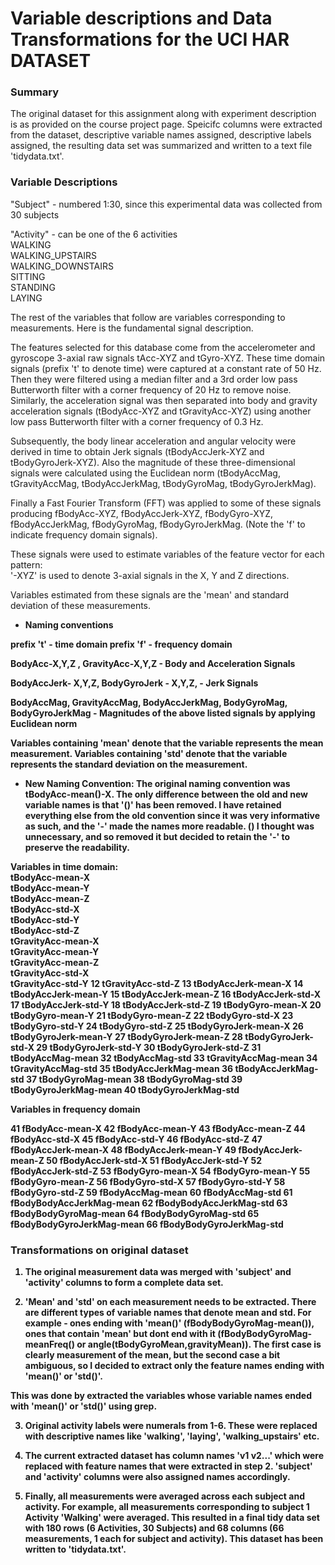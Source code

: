 Variable descriptions and Data Transformations for the UCI HAR DATASET
=============

### Summary

The original dataset for this assignment along with experiment description is as provided on the course project page. Speicifc columns were extracted from the dataset, descriptive variable names assigned, descriptive labels assigned, the resulting data set was summarized and written to a text file 'tidydata.txt'.

### Variable Descriptions

"Subject" -  numbered 1:30, since this experimental data was collected from 30 subjects

"Activity" - can be one of the 6 activities  
 WALKING  
 WALKING_UPSTAIRS  
 WALKING_DOWNSTAIRS  
 SITTING  
 STANDING  
 LAYING  
 
The rest of the variables that follow are variables corresponding to measurements. Here is the fundamental signal description.

The features selected for this database come from the accelerometer and gyroscope 3-axial raw signals tAcc-XYZ and tGyro-XYZ. These time domain signals (prefix 't' to denote time) were captured at a constant rate of 50 Hz. Then they were filtered using a median filter and a 3rd order low pass Butterworth filter with a corner frequency of 20 Hz to remove noise. Similarly, the acceleration signal was then separated into body and gravity acceleration signals (tBodyAcc-XYZ and tGravityAcc-XYZ) using another low pass Butterworth filter with a corner frequency of 0.3 Hz. 

Subsequently, the body linear acceleration and angular velocity were derived in time to obtain Jerk signals (tBodyAccJerk-XYZ and tBodyGyroJerk-XYZ). Also the magnitude of these three-dimensional signals were calculated using the Euclidean norm (tBodyAccMag, tGravityAccMag, tBodyAccJerkMag, tBodyGyroMag, tBodyGyroJerkMag). 

Finally a Fast Fourier Transform (FFT) was applied to some of these signals producing fBodyAcc-XYZ, fBodyAccJerk-XYZ, fBodyGyro-XYZ, fBodyAccJerkMag, fBodyGyroMag, fBodyGyroJerkMag. (Note the 'f' to indicate frequency domain signals). 

These signals were used to estimate variables of the feature vector for each pattern:  
'-XYZ' is used to denote 3-axial signals in the X, Y and Z directions.

Variables estimated from these signals are the 'mean' and standard deviation of these measurements.

* <b>Naming conventions

prefix 't' - time domain
prefix 'f' - frequency domain

BodyAcc-X,Y,Z , GravityAcc-X,Y,Z - Body and Acceleration Signals

BodyAccJerk- X,Y,Z, BodyGyroJerk - X,Y,Z, - Jerk Signals

BodyAccMag, GravityAccMag, BodyAccJerkMag, BodyGyroMag, BodyGyroJerkMag - Magnitudes of the above listed signals by applying Euclidean norm

Variables containing 'mean' denote that the variable represents the mean measurement.
Variables containing 'std' denote that the variable represents the standard deviation on the measurement.

* <b>New Naming Convention</b>: The original naming convention was tBodyAcc-mean()-X. The only difference between the old and new variable names is that '()' has been removed. I have retained everything else from the old convention since it was very informative as such, and the '-' made the names more readable. () I thought was unnecessary, and so removed it but decided to retain the '-' to preserve the readability.


Variables in time domain:  
tBodyAcc-mean-X  
tBodyAcc-mean-Y  
tBodyAcc-mean-Z  
tBodyAcc-std-X  
tBodyAcc-std-Y  
tBodyAcc-std-Z  
tGravityAcc-mean-X  
tGravityAcc-mean-Y  
tGravityAcc-mean-Z  
tGravityAcc-std-X  
tGravityAcc-std-Y
12	tGravityAcc-std-Z
13	tBodyAccJerk-mean-X
14	tBodyAccJerk-mean-Y
15	tBodyAccJerk-mean-Z
16	tBodyAccJerk-std-X
17	tBodyAccJerk-std-Y
18	tBodyAccJerk-std-Z
19	tBodyGyro-mean-X
20	tBodyGyro-mean-Y
21	tBodyGyro-mean-Z
22	tBodyGyro-std-X
23	tBodyGyro-std-Y
24	tBodyGyro-std-Z
25	tBodyGyroJerk-mean-X
26	tBodyGyroJerk-mean-Y
27	tBodyGyroJerk-mean-Z
28	tBodyGyroJerk-std-X
29	tBodyGyroJerk-std-Y
30	tBodyGyroJerk-std-Z
31	tBodyAccMag-mean
32	tBodyAccMag-std
33	tGravityAccMag-mean
34	tGravityAccMag-std
35	tBodyAccJerkMag-mean
36	tBodyAccJerkMag-std
37	tBodyGyroMag-mean
38	tBodyGyroMag-std
39	tBodyGyroJerkMag-mean
40	tBodyGyroJerkMag-std

Variables in frequency domain

41	fBodyAcc-mean-X
42	fBodyAcc-mean-Y
43	fBodyAcc-mean-Z
44	fBodyAcc-std-X
45	fBodyAcc-std-Y
46	fBodyAcc-std-Z
47	fBodyAccJerk-mean-X
48	fBodyAccJerk-mean-Y
49	fBodyAccJerk-mean-Z
50	fBodyAccJerk-std-X
51	fBodyAccJerk-std-Y
52	fBodyAccJerk-std-Z
53	fBodyGyro-mean-X
54	fBodyGyro-mean-Y
55	fBodyGyro-mean-Z
56	fBodyGyro-std-X
57	fBodyGyro-std-Y
58	fBodyGyro-std-Z
59	fBodyAccMag-mean
60	fBodyAccMag-std
61	fBodyBodyAccJerkMag-mean
62	fBodyBodyAccJerkMag-std
63	fBodyBodyGyroMag-mean
64	fBodyBodyGyroMag-std
65	fBodyBodyGyroJerkMag-mean
66	fBodyBodyGyroJerkMag-std

### Transformations on original dataset

1. The original measurement data was merged with 'subject' and 'activity' columns to form a complete data set.

2. 'Mean' and 'std' on each measurement needs to be extracted. There are different types of variable names that denote mean and std. For example - ones ending with    'mean()' (fBodyBodyGyroMag-mean()), ones that contain 'mean' but dont end with it (fBodyBodyGyroMag-meanFreq() or angle(tBodyGyroMean,gravityMean)). The first case    is clearly measurement of the mean, but the second case a bit ambiguous, so I decided to extract only the feature names ending with 'mean()' or 'std()'.

This was done by extracted the variables whose variable names ended with 'mean()' or 'std()' using grep.

3. Original activity labels were numerals from 1-6. These were replaced with descriptive names like 'walking', 'laying', 'walking_upstairs' etc.

4. The current extracted dataset has column names 'v1 v2...' which were replaced with feature names that were extracted in step 2. 'subject' and 'activity' columns were also assigned names accordingly.

5. Finally, all measurements were averaged across each subject and activity. For example, all measurements corresponding to subject 1 Activity 'Walking' were averaged. This resulted in a final tidy data set with 180 rows (6 Activities, 30 Subjects) and 68 columns (66 measurements, 1 each for subject and activity). This dataset has been written to 'tidydata.txt'.  
 

